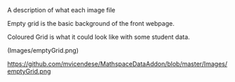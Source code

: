 
A description of what each image file

Empty grid is the basic background of the front webpage.


Coloured Grid is what it could look like with some student data. 

(Images/emptyGrid.png)

https://github.com/mvicendese/MathspaceDataAddon/blob/master/Images/emptyGrid.png
